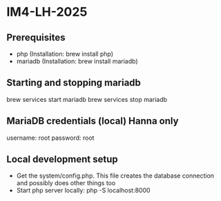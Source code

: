 # IM4-LH-2025

## Prerequisites
- php (Installation: brew install php)
- mariadb (Installation: brew install mariadb)

## Starting and stopping mariadb
brew services start mariadb
brew services stop mariadb

## MariaDB credentials (local) Hanna only
username: root
password: root
 
## Local development setup
- Get the system/config.php. This file creates the database connection and possibly does other things too
- Start php server locally: php -S localhost:8000